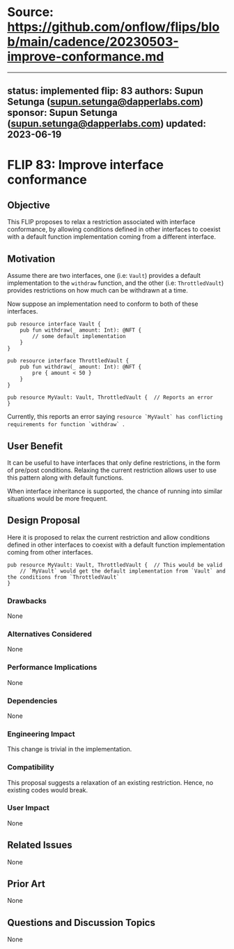 # Source: https://github.com/onflow/flips/blob/main/cadence/20230503-improve-conformance.md

---
status: implemented
flip: 83
authors: Supun Setunga (supun.setunga@dapperlabs.com)
sponsor: Supun Setunga (supun.setunga@dapperlabs.com)
updated: 2023-06-19
---

# FLIP 83: Improve interface conformance

## Objective

This FLIP proposes to relax a restriction associated with interface conformance,
by allowing conditions defined in other interfaces to coexist with a default function implementation coming from a 
different interface.

## Motivation

Assume there are two interfaces, one (i.e: `Vault`) provides a default implementation to the `withdraw` function,
and the other (i.e: `ThrottledVault`) provides restrictions on how much can be withdrawn at a time.

Now suppose an implementation need to conform to both of these interfaces.

```cadence
pub resource interface Vault {
    pub fun withdraw(_ amount: Int): @NFT {
        // some default implementation
    }
}

pub resource interface ThrottledVault {
    pub fun withdraw(_ amount: Int): @NFT {
        pre { amount < 50 }
    }
}

pub resource MyVault: Vault, ThrottledVault {  // Reports an error
}
```

Currently, this reports an error saying ``resource `MyVault` has conflicting requirements for function `withdraw` ``.

## User Benefit

It can be useful to have interfaces that only define restrictions, in the form of pre/post conditions.
Relaxing the current restriction allows user to use this pattern along with default functions.

When interface inheritance is supported, the chance of running into similar situations would be more frequent.

## Design Proposal

Here it is proposed to relax the current restriction and allow conditions defined in other interfaces to coexist
with a default function implementation coming from other interfaces.

```cadence
pub resource MyVault: Vault, ThrottledVault {  // This would be valid
    // `MyVault` would get the default implementation from `Vault` and the conditions from `ThrottledVault`
}
```

### Drawbacks

None

### Alternatives Considered

None

### Performance Implications

None

### Dependencies

None

### Engineering Impact

This change is trivial in the implementation.

### Compatibility

This proposal suggests a relaxation of an existing restriction. Hence, no existing codes would break.

### User Impact

None

## Related Issues

None

## Prior Art

None

## Questions and Discussion Topics

None

